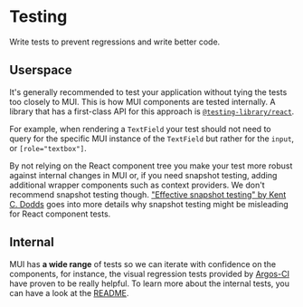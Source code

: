 # Testing

<p class="description">Write tests to prevent regressions and write better code.</p>

## Userspace

It's generally recommended to test your application without tying the tests too closely to MUI.
This is how MUI components are tested internally.
A library that has a first-class API for this approach is [`@testing-library/react`](https://testing-library.com/docs/react-testing-library/intro).

For example, when rendering a `TextField` your test should not need to query for the specific MUI instance of the `TextField` but rather for the `input`, or `[role="textbox"]`.

By not relying on the React component tree you make your test more robust against internal changes in MUI or, if you need snapshot testing, adding additional wrapper components such as context providers.
We don't recommend snapshot testing though.
["Effective snapshot testing" by Kent C. Dodds](https://kentcdodds.com/blog/effective-snapshot-testing) goes into more details why snapshot testing might be misleading for React component tests.

## Internal

MUI has **a wide range** of tests so we can
iterate with confidence on the components, for instance, the visual regression tests provided by [Argos-CI](https://www.argos-ci.com/mui-org/material-ui/builds) have proven to be really helpful.
To learn more about the internal tests, you can have a look at the [README](https://github.com/mui-org/material-ui/blob/HEAD/test/README.md).
